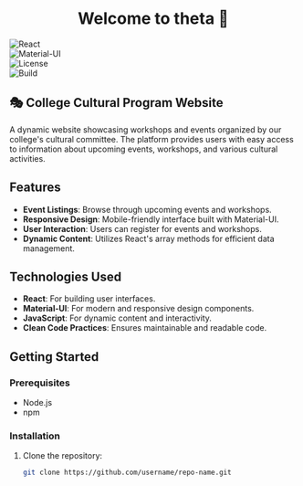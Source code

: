 <h1 align="center">Welcome to theta 👋</h1>

![React](https://img.shields.io/badge/React-18.3.1-blue.svg)  
![Material-UI](https://img.shields.io/badge/Material--UI-6.1.4-blue.svg)  
![License](https://img.shields.io/badge/License-MIT-green.svg)  
![Build](https://img.shields.io/badge/Build-Passing-brightgreen.svg)

## 🎭 College Cultural Program Website

A dynamic website showcasing workshops and events organized by our college's cultural committee. The platform provides users with easy access to information about upcoming events, workshops, and various cultural activities.

## Features

- **Event Listings**: Browse through upcoming events and workshops.
- **Responsive Design**: Mobile-friendly interface built with Material-UI.
- **User Interaction**: Users can register for events and workshops.
- **Dynamic Content**: Utilizes React's array methods for efficient data management.

## Technologies Used

- **React**: For building user interfaces.
- **Material-UI**: For modern and responsive design components.
- **JavaScript**: For dynamic content and interactivity.
- **Clean Code Practices**: Ensures maintainable and readable code.

## Getting Started

### Prerequisites

- Node.js
- npm

### Installation

1. Clone the repository:
   ```bash
   git clone https://github.com/username/repo-name.git
   ```
